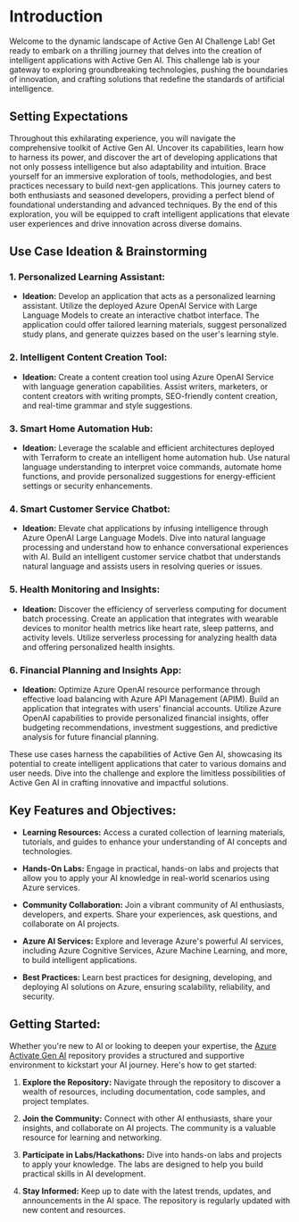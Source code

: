 # Introduction

Welcome to the dynamic landscape of Active Gen AI Challenge Lab! Get ready to embark on a thrilling journey that delves into the creation of intelligent applications with Active Gen AI. This challenge lab is your gateway to exploring groundbreaking technologies, pushing the boundaries of innovation, and crafting solutions that redefine the standards of artificial intelligence.

## Setting Expectations

Throughout this exhilarating experience, you will navigate the comprehensive toolkit of Active Gen AI. Uncover its capabilities, learn how to harness its power, and discover the art of developing applications that not only possess intelligence but also adaptability and intuition. Brace yourself for an immersive exploration of tools, methodologies, and best practices necessary to build next-gen applications. This journey caters to both enthusiasts and seasoned developers, providing a perfect blend of foundational understanding and advanced techniques. By the end of this exploration, you will be equipped to craft intelligent applications that elevate user experiences and drive innovation across diverse domains.

## Use Case Ideation & Brainstorming

### 1. Personalized Learning Assistant:
   - **Ideation:** Develop an application that acts as a personalized learning assistant. Utilize the deployed Azure OpenAI Service with Large Language Models to create an interactive chatbot interface. The application could offer tailored learning materials, suggest personalized study plans, and generate quizzes based on the user's learning style.

### 2. Intelligent Content Creation Tool:
   - **Ideation:** Create a content creation tool using Azure OpenAI Service with language generation capabilities. Assist writers, marketers, or content creators with writing prompts, SEO-friendly content creation, and real-time grammar and style suggestions.

### 3. Smart Home Automation Hub:
   - **Ideation:** Leverage the scalable and efficient architectures deployed with Terraform to create an intelligent home automation hub. Use natural language understanding to interpret voice commands, automate home functions, and provide personalized suggestions for energy-efficient settings or security enhancements.

### 4. Smart Customer Service Chatbot:
   - **Ideation:** Elevate chat applications by infusing intelligence through Azure OpenAI Large Language Models. Dive into natural language processing and understand how to enhance conversational experiences with AI. Build an intelligent customer service chatbot that understands natural language and assists users in resolving queries or issues.

### 5. Health Monitoring and Insights:
   - **Ideation:** Discover the efficiency of serverless computing for document batch processing. Create an application that integrates with wearable devices to monitor health metrics like heart rate, sleep patterns, and activity levels. Utilize serverless processing for analyzing health data and offering personalized health insights.

### 6. Financial Planning and Insights App:
   - **Ideation:** Optimize Azure OpenAI resource performance through effective load balancing with Azure API Management (APIM). Build an application that integrates with users' financial accounts. Utilize Azure OpenAI capabilities to provide personalized financial insights, offer budgeting recommendations, investment suggestions, and predictive analysis for future financial planning.

These use cases harness the capabilities of Active Gen AI, showcasing its potential to create intelligent applications that cater to various domains and user needs. Dive into the challenge and explore the limitless possibilities of Active Gen AI in crafting innovative and impactful solutions.

## Key Features and Objectives:

- **Learning Resources:** Access a curated collection of learning materials, tutorials, and guides to enhance your understanding of AI concepts and technologies.

- **Hands-On Labs:** Engage in practical, hands-on labs and projects that allow you to apply your AI knowledge in real-world scenarios using Azure services.

- **Community Collaboration:** Join a vibrant community of AI enthusiasts, developers, and experts. Share your experiences, ask questions, and collaborate on AI projects.

- **Azure AI Services:** Explore and leverage Azure's powerful AI services, including Azure Cognitive Services, Azure Machine Learning, and more, to build intelligent applications.

- **Best Practices:** Learn best practices for designing, developing, and deploying AI solutions on Azure, ensuring scalability, reliability, and security.

## Getting Started:

Whether you're new to AI or looking to deepen your expertise, the [Azure Activate Gen AI](https://github.com/Azure/activate-genai) repository provides a structured and supportive environment to kickstart your AI journey. Here's how to get started:

1. **Explore the Repository:** Navigate through the repository to discover a wealth of resources, including documentation, code samples, and project templates.

2. **Join the Community:** Connect with other AI enthusiasts, share your insights, and collaborate on AI projects. The community is a valuable resource for learning and networking.

3. **Participate in Labs/Hackathons:** Dive into hands-on labs and projects to apply your knowledge. The labs are designed to help you build practical skills in AI development.

4. **Stay Informed:** Keep up to date with the latest trends, updates, and announcements in the AI space. The repository is regularly updated with new content and resources.
